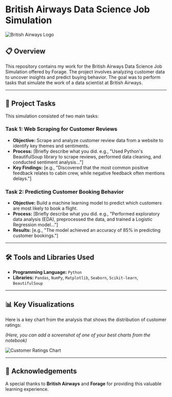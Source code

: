 # British Airways Data Science Job Simulation

![British Airways Logo](https://1000logos.net/wp-content/uploads/2016/10/British-Airways-Logo.png)

## 📋 Overview

This repository contains my work for the British Airways Data Science Job Simulation offered by Forage. The project involves analyzing customer data to uncover insights and predict buying behavior. The goal was to perform tasks that simulate the work of a data scientist at British Airways.

---

## 📝 Project Tasks

This simulation consisted of two main tasks:

### Task 1: Web Scraping for Customer Reviews
* **Objective:** Scrape and analyze customer review data from a website to identify key themes and sentiments.
* **Process:** [Briefly describe what you did. e.g., "Used Python's BeautifulSoup library to scrape reviews, performed data cleaning, and conducted sentiment analysis..."]
* **Key Findings:** [e.g., "Discovered that the most common positive feedback relates to cabin crew, while negative feedback often mentions delays."]

### Task 2: Predicting Customer Booking Behavior
* **Objective:** Build a machine learning model to predict which customers are most likely to book a flight.
* **Process:** [Briefly describe what you did. e.g., "Performed exploratory data analysis (EDA), preprocessed the data, and trained a Logistic Regression model..."]
* **Results:** [e.g., "The model achieved an accuracy of 85% in predicting customer bookings."]

---

## 🛠️ Tools and Libraries Used

* **Programming Language:** `Python`
* **Libraries:** `Pandas`, `NumPy`, `Matplotlib`, `Seaborn`, `Scikit-learn`, `BeautifulSoup`

---

## 📊 Key Visualizations

Here is a key chart from the analysis that shows the distribution of customer ratings:

*(Here, you can add a screenshot of one of your best charts from the notebook)*

![Customer Ratings Chart](path/to/your/chart_image.png)

---

## 🙏 Acknowledgements

A special thanks to **British Airways** and **Forage** for providing this valuable learning experience.
